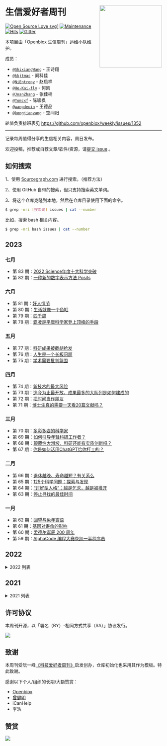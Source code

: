 # 生信爱好者周刊 <img src="https://raw.githubusercontent.com/openbiox/wiki/master/static/img/logo-long.png" align="right" width="200"/>

[![Open Source Love svg1](https://badges.frapsoft.com/os/v1/open-source.svg?v=103)](https://github.com/ellerbrock/open-source-badges/)
[![Maintenance](https://img.shields.io/badge/Maintained%3F-yes-green.svg)](https://GitHub.com/openbiox/weekly/graphs/commit-activity)
[![Hits](https://hits.seeyoufarm.com/api/count/incr/badge.svg?url=https%3A%2F%2Fgithub.com%2FShixiangWang%2Fweekly&count_bg=%2379C83D&title_bg=%23555555&icon=&icon_color=%23E7E7E7&title=hits&edge_flat=false)](https://hits.seeyoufarm.com)
[![Gitter](https://badges.gitter.im/ShixiangWang/community.svg)](https://gitter.im/ShixiangWang/community?utm_source=badge&utm_medium=badge&utm_campaign=pr-badge)

本项目由「Openbiox 生信周刊」运维小队维护。

成员：

- [`@ShixiangWang`](https://github.com/ShixiangWang) - 王诗翔
- [`@kkjtmac`](https://github.com/kkjtmac) - 阚科佳
- [`@NiEntropy`](https://github.com/NiEntropy) - 赵启祥 
- [`@He-Kai-fly`](https://github.com/He-Kai-fly) - 何凯
- [`@JnanZhang`](https://github.com/JnanZhang) - 张佳楠
- [`@Tomcxf`](https://github.com/Tomcxf) - 陈啸枫 
- [`@wangdepin`](https://github.com/wangdepin) - 王德品
- [`@kongjianyang`](https://github.com/kongjianyang) - 空间阳

轮值负责排班表见 <https://github.com/openbiox/weekly/issues/1352>


--------------

记录每周值得分享的生信相关内容，周日发布。

欢迎投稿，推荐或自荐文章/软件/资源，请[提交 issue](https://github.com/openbiox/weekly/issues) 。

## 如何搜索

1、使用 [Sourcegraph.com](https://sourcegraph.com/github.com/openbiox/weekly) 进行搜索。（推荐方法）

2、使用 GitHub 自带的搜索，但只支持搜索英文单词。

3、将这个仓库克隆到本地，然后在仓库目录使用下面的命令。

```bash
$ grep -nri [搜索词] issues | cat --number
```

比如，搜索 bash 相关内容。

```bash
$ grep -nri bash issues | cat --number
```

## 2023

### 七月

- 第 83 期：[2022 Science年度十大科学突破](issues/issue-83.md)
- 第 82 期：[一种新的数字表示方法 Posits](issues/issue-82.md)

### 六月

- 第 81 期：[好人情节](issues/issue-81.md)
- 第 80 期：[生活就像一个鱼缸](issues/issue-80.md)
- 第 79 期：[四千周](issues/issue-79.md)
- 第 78 期：[霸凌是平庸科学家登上顶峰的手段](issues/issue-78.md)

### 五月

- 第 77 期：[科研成果被截胡抢发](issues/issue-77.md)
- 第 76 期：[人生是一个长板问题](issues/issue-76.md)
- 第 75 期：[学术需要批判氛围](issues/issue-75.md)

### 四月

- 第 74 期：[新技术的最大风险](issues/issue-74.md)
- 第 73 期：[迄今为止最开放、成果最多的大队列是如何建成的](issues/issue-73.md)
- 第 72 期：[把时间当作朋友](issues/issue-72.md)
- 第 71 期：[博士生真的需要一天看20篇文献吗？](issues/issue-71.md)

### 三月

- 第 70 期：[多彩多姿的科学家](issues/issue-70.md)
- 第 69 期：[如何引导年轻科研工作者？](issues/issue-69.md)
- 第 68 期：[颠覆性大滑坡，科研还能有实质创新吗？](issues/issue-68.md)
- 第 67 期：[你是如何活用ChatGPT给你打工的？](issues/issue-67.md)

### 二月

- 第 66 期：[退休越晚、寿命越短？有关系么](issues/issue-66.md)
- 第 65 期：[125个科学问题：探索与发现](issues/issue-65.md)
- 第 64 期：[“讨好型人格”：越是乞求，越是被推开](issues/issue-64.md)
- 第 63 期：[停止寻找的最佳时间](issues/issue-63.md)

### 一月

- 第 62 期：[回望与兔年寄语](issues/issue-62.md)
- 第 61 期：[基因对寿命的影响](issues/issue-61.md)
- 第 60 期：[孟德尔诞辰 200 周年](issues/issue-60.md)
- 第 59 期：[AlphaCode 编程大赛卷趴一半程序员](issues/issue-59.md)

## 2022

<details>
 
<summary>2022 列表</summary>

### 十二月

- 第 58 期：[说说你是怎么度过🐑了的日子？](issues/issue-58.md)
- 第 57 期：[深度学习并非“简单的统计”，二者距离已越来越远](issues/issue-57.md)
- 第 56 期：[2022诺贝尔奖的点击化学或可作为单细胞多组学开发的有力工具](issues/issue-56.md)
- 第 55 期：[科学创新四十年，我们可能还没搞明白科学和技术的基本概念](issues/issue-55.md)


### 十一月

- 第 54 期：[人类和人生的意义](issues/issue-54.md)
- 第 53 期：[为什么现在的中国大学生普遍焦虑内卷？](issues/issue-53.md)
- 第 52 期：[真正的“科技与狠活”：全球首个人工“优选基因”的“完美婴儿”马上2岁啦！](issues/issue-52.md)
- 第 51 期：[职业对性格的改变](issues/issue-51.md)


### 十月

- 第 50 期：[顶级1区期刊宣布：明年起将不再拒稿！](issues/issue-50.md)
- 第 49 期：[面对知识孤岛，你会怎么处理？](issues/issue-49.md)
- 第 48 期：[人生不能只有一个支点](issues/issue-48.md)
- 第 47 期：[RStudio 改名 Posit](issues/issue-47.md)

### 九月

- 第 46 期：[你的苹果M系列芯片电脑跑生信顺利么？](issues/issue-46.md)
- 第 45 期：[读博还是择业？](issues/issue-45.md)
- 第 44 期：[为何动物的寿命差异那么大？](issues/issue-44.md)
- 第 43 期：[RNA-seq差异分析究竟应该用什么？](issues/issue-43.md)

### 八月

- 第 42 期：[极简主义的胜利](issues/issue-42.md)
- 第 41 期：[人体是一个共生生态系统](issues/issue-41.md)
- 第 40 期：[bTMB指导肿瘤免疫治疗临床研究](issues/issue-40.md)
- 第 39 期：[人生不短](issues/issue-39.md)

### 七月

- 第 38 期：[选人不选项目的「基石项目」能否走向成功？](issues/issue-38.md)
- 第 37 期：[抛弃“影响”因子，计算颠覆因子！](issues/issue-37.md)
- 第 36 期：[“费钱、费力、不费脑”是中国该提倡的科研吗？](issues/issue-36.md)
- 第 35 期：[生物信息行业的经济生态](issues/issue-35.md)

### 六月

- 第 34 期：[中国百万人群大队列，何去何从？](issues/issue-34.md)
- 第 33 期：[科研与生活](issues/issue-33.md)
- 第 32 期：[有害的同义突变](issues/issue-32.md)
- 第 31 期：[Openbiox 生物信息学社区 2022 拟开展项目，正式招募 ！](issues/issue-31.md)

### 五月

- 第 30 期：[生信的核心修炼道路在哪里？](issues/issue-30.md)
- 第 29 期：[Hiplot开发库开源](issues/issue-29.md)
- 第 28 期：[华大Stereo-seq系列成果揭秘超高分辨率生命全景时空图谱](issues/issue-28.md)

### 四月

- 第 27 期：[真与假的界限在哪里](issues/issue-27.md)
- 第 26 期：[CRISPR的专利权](issues/issue-26.md)
- 第 25 期：[从事生信工作，究竟是远见者，还是工具人？](issues/issue-25.md)
- 第 24 期：[从有隙到无间，首个人类完整基因组发布](issues/issue-24.md)

### 三月

- 第 23 期：[从美国博德研究所成功之道看生命科学前沿创新](issues/issue-23.md)
- 第 22 期：[为什么生产率在提高而我们却越来越忙](issues/issue-22.md)
- 第 21 期：[科研与爱好](issues/issue-21.md)
- 第 20 期：[科研苦行](issues/issue-20.md)

### 二月

- 第 19 期：[2022年值得关注的7大前沿技术](issues/issue-19.md)
- 第 18 期：[过去50年最重要的统计学思想是什么？](issues/issue-18.md)

### 一月

- 第 17 期：[Cox比例风险模型著作者离世](issues/issue-17.md)
- 第 16 期：[癌症新特征](issues/issue-16.md)
- 第 15 期：[科学家的层次](issues/issue-15.md)

</details>

## 2021

<details>
 
<summary>2021 列表</summary>

### 十二月

- 第 14 期：[为什么有些朋友，走着走着就散了](issues/issue-14.md)
- 第 13 期：[他开发了基因界的百科全书，贡献却少有人知](issues/issue-13.md)
- 第 12 期：[你的饮食模式需要改变吗？](issues/issue-12.md)
- 第 11 期：[中科院近20年院士增选之数据分析](issues/issue-11.md)

### 十一月

- 第 10 期：[开放科学](issues/issue-10.md)
- 第 9 期：[统计建模之道和术](issues/issue-9.md)
- 第 8 期：[《沙丘》编剧、《权游》作者使用MS-DOS创作](issues/issue-8.md)

### 十月

- 第 7 期：[为何年轻便科研至死](issues/issue-7.md)
- 第 6 期：[你会买“炸场”Macbook Pro搞生信吗？](issues/issue-6.md)
- 第 5 期：[相关非因果](issues/issue-5.md)
- 第 4 期：[生信有一天可以得诺贝尔奖吗](issues/issue-4.md)

### 九月

- 第 3 期：[百年杨振宁](issues/issue-3.md)
- 第 2 期：[生信的境界与道路](issues/issue-2.md)
- 第 1 期：[生信是什么](issues/issue-1.md)

</details>
 


## 许可协议

本周刊开源，以「署名（BY）-相同方式共享（SA）」协议发行。

![](https://upload.wikimedia.org/wikipedia/commons/thumb/d/d0/CC-BY-SA_icon.svg/100px-CC-BY-SA_icon.svg.png)

## 致谢

本周刊受阮一峰[《科技爱好者周刊》](https://github.com/ruanyf/weekly)启发创办，仓库初始化也采用其作为模板。特此致谢。

感谢以下个人/组织的长期/大额赞赏：

- [Openbiox](https://github.com/openbiox)
- [曾健明](https://github.com/jmzeng1314)
- iCanHelp
- 李浩

## 赞赏

![](https://cdn.nlark.com/yuque/0/2022/png/471931/1648291334186-bd3390be-c83c-4396-aabd-ca39f588c15d.png?x-oss-process=image%2Fresize%2Cw_1290%2Climit_0)

